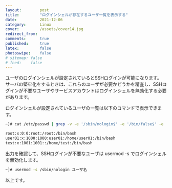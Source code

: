 ```yaml
---
layout:        post
title:         "ログインシェルが存在するユーザ一覧を表示する"
date:          2021-12-06
category:      Linux
cover:         /assets/cover14.jpg
redirect_from:
comments:      true
published:     true
latex:         false
photoswipe:    false
# sitemap: false
# feed:    false
---
```


ユーザのログインシェルが設定されているとSSHログインが可能になります。
サーバの堅牢化をするときは、これらのユーザが必要かどうかを精査し、SSHログインが不要なユーザやサービスアカウントはログインシェルを無効化する必要があります。

ログインシェルが設定されているユーザの一覧は以下のコマンドで表示できます。

```bash
~]# cat /etc/passwd | grep -v -e '/sbin/nologin$' -e '/bin/false$' -e '/s\?bin/sync$' -e '/sbin/shutdown$' -e '/sbin/halt$'

root:x:0:0:root:/root:/bin/bash
user01:x:1000:1000:user01:/home/user01:/bin/bash
test:x:1001:1001::/home/test:/bin/bash
```

出力を確認して、SSHログインが不要なユーザは usermod -s でログインシェルを無効化します。

```bash
~]# usermod -s /sbin/nologin ユーザ名
```

以上です。
